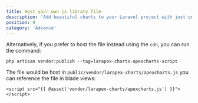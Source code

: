 ```yaml
---
title: Host your own js library file
description: 'Add beautiful charts to your Laravel project with just one facade.'
position: 9
category: 'Advance'
---
```


Alternatively, if you prefer to host the file instead using the `cdn`, you can run the command:

```php[terminal/cmd]
php artisan vendor:publish --tag=larapex-charts-apexcharts-script
```

The file would be host in `public/vendor/larapex-charts/apexcharts.js` you can reference the file in blade views:

```php[blade.php]
<script src="{{ @asset('vendor/larapex-charts/apexcharts.js') }}"></script>
```
